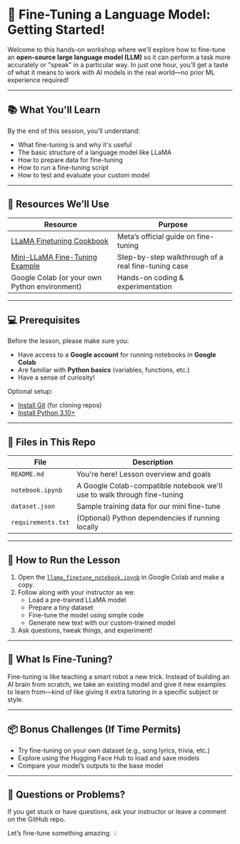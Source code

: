 # 🧠 Fine-Tuning a Language Model: Getting Started!

Welcome to this hands-on workshop where we'll explore how to fine-tune an **open-source large language model (LLM)** so it can perform a task more accurately or "speak" in a particular way. In just one hour, you'll get a taste of what it means to work with AI models in the real world—no prior ML experience required!

---

## 📚 What You'll Learn

By the end of this session, you’ll understand:
- What fine-tuning is and why it's useful
- The basic structure of a language model like LLaMA
- How to prepare data for fine-tuning
- How to run a fine-tuning script
- How to test and evaluate your custom model

---

## 🧰 Resources We’ll Use

| Resource | Purpose |
|---------|---------|
| [LLaMA Finetuning Cookbook](https://github.com/meta-llama/llama-cookbook/blob/main/getting-started/finetuning/LLM_finetuning_overview.md) | Meta’s official guide on fine-tuning |
| [Mini-LLaMA Fine-Tuning Example](https://medium.com/@saadmalik4zd/fine-tuning-mini-llama-to-write-like-a-researcher-7431e9ffb827) | Step-by-step walkthrough of a real fine-tuning case |
| Google Colab (or your own Python environment) | Hands-on coding & experimentation |

---

## 💻 Prerequisites

Before the lesson, please make sure you:
- Have access to a **Google account** for running notebooks in **Google Colab**
- Are familiar with **Python basics** (variables, functions, etc.)
- Have a sense of curiosity!

Optional setup:
- [Install Git](https://git-scm.com/downloads) (for cloning repos)
- [Install Python 3.10+](https://www.python.org/downloads/)

---

## 📁 Files in This Repo

| File | Description |
|------|-------------|
| `README.md` | You're here! Lesson overview and goals |
| `notebook.ipynb` | A Google Colab-compatible notebook we'll use to walk through fine-tuning |
| `dataset.json` | Sample training data for our mini fine-tune |
| `requirements.txt` | (Optional) Python dependencies if running locally |

---

## 🚀 How to Run the Lesson

1. Open the [`llama_finetune_notebook.ipynb`](https://colab.research.google.com/drive/1pyzUohuoH8IoRnvSvc8jATgl7Ji16yar#scrollTo=098797f5) in Google Colab and make a copy. 
2. Follow along with your instructor as we:
   - Load a pre-trained LLaMA model
   - Prepare a tiny dataset
   - Fine-tune the model using simple code
   - Generate new text with our custom-trained model
3. Ask questions, tweak things, and experiment!

---

## 🤖 What Is Fine-Tuning?

Fine-tuning is like teaching a smart robot a new trick. Instead of building an AI brain from scratch, we take an existing model and give it new examples to learn from—kind of like giving it extra tutoring in a specific subject or style.

---

## 📦 Bonus Challenges (If Time Permits)

- Try fine-tuning on your own dataset (e.g., song lyrics, trivia, etc.)
- Explore using the Hugging Face Hub to load and save models
- Compare your model’s outputs to the base model

---

## 🙋 Questions or Problems?

If you get stuck or have questions, ask your instructor or leave a comment on the GitHub repo.

Let’s fine-tune something amazing. 💡
